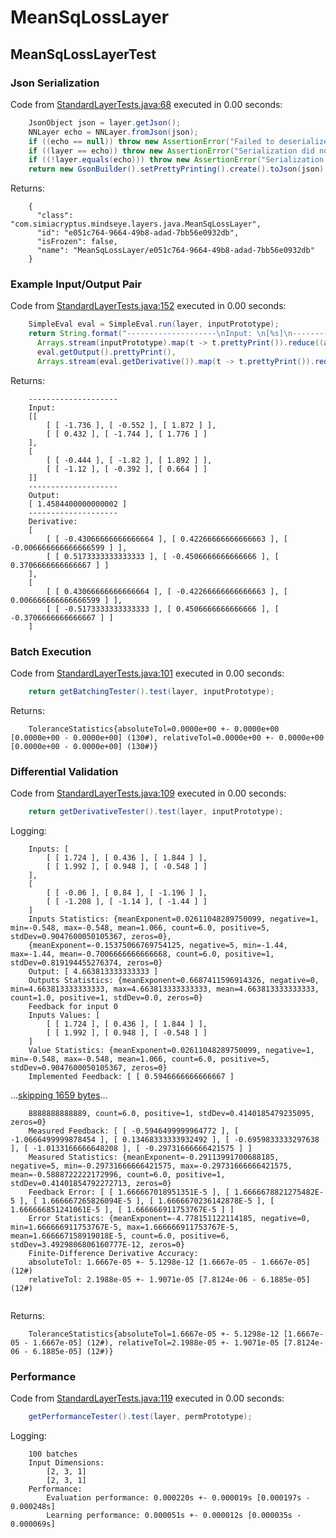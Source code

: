 # MeanSqLossLayer
## MeanSqLossLayerTest
### Json Serialization
Code from [StandardLayerTests.java:68](../../../../../../../src/main/java/com/simiacryptus/mindseye/test/StandardLayerTests.java#L68) executed in 0.00 seconds: 
```java
    JsonObject json = layer.getJson();
    NNLayer echo = NNLayer.fromJson(json);
    if ((echo == null)) throw new AssertionError("Failed to deserialize");
    if ((layer == echo)) throw new AssertionError("Serialization did not copy");
    if ((!layer.equals(echo))) throw new AssertionError("Serialization not equal");
    return new GsonBuilder().setPrettyPrinting().create().toJson(json);
```

Returns: 

```
    {
      "class": "com.simiacryptus.mindseye.layers.java.MeanSqLossLayer",
      "id": "e051c764-9664-49b8-adad-7bb56e0932db",
      "isFrozen": false,
      "name": "MeanSqLossLayer/e051c764-9664-49b8-adad-7bb56e0932db"
    }
```



### Example Input/Output Pair
Code from [StandardLayerTests.java:152](../../../../../../../src/main/java/com/simiacryptus/mindseye/test/StandardLayerTests.java#L152) executed in 0.00 seconds: 
```java
    SimpleEval eval = SimpleEval.run(layer, inputPrototype);
    return String.format("--------------------\nInput: \n[%s]\n--------------------\nOutput: \n%s\n--------------------\nDerivative: \n%s",
      Arrays.stream(inputPrototype).map(t -> t.prettyPrint()).reduce((a, b) -> a + ",\n" + b).get(),
      eval.getOutput().prettyPrint(),
      Arrays.stream(eval.getDerivative()).map(t -> t.prettyPrint()).reduce((a, b) -> a + ",\n" + b).get());
```

Returns: 

```
    --------------------
    Input: 
    [[
    	[ [ -1.736 ], [ -0.552 ], [ 1.872 ] ],
    	[ [ 0.432 ], [ -1.744 ], [ 1.776 ] ]
    ],
    [
    	[ [ -0.444 ], [ -1.82 ], [ 1.892 ] ],
    	[ [ -1.12 ], [ -0.392 ], [ 0.664 ] ]
    ]]
    --------------------
    Output: 
    [ 1.4584400000000002 ]
    --------------------
    Derivative: 
    [
    	[ [ -0.43066666666666664 ], [ 0.42266666666666663 ], [ -0.006666666666666599 ] ],
    	[ [ 0.5173333333333333 ], [ -0.4506666666666666 ], [ 0.3706666666666667 ] ]
    ],
    [
    	[ [ 0.43066666666666664 ], [ -0.42266666666666663 ], [ 0.006666666666666599 ] ],
    	[ [ -0.5173333333333333 ], [ 0.4506666666666666 ], [ -0.3706666666666667 ] ]
    ]
```



### Batch Execution
Code from [StandardLayerTests.java:101](../../../../../../../src/main/java/com/simiacryptus/mindseye/test/StandardLayerTests.java#L101) executed in 0.00 seconds: 
```java
    return getBatchingTester().test(layer, inputPrototype);
```

Returns: 

```
    ToleranceStatistics{absoluteTol=0.0000e+00 +- 0.0000e+00 [0.0000e+00 - 0.0000e+00] (130#), relativeTol=0.0000e+00 +- 0.0000e+00 [0.0000e+00 - 0.0000e+00] (130#)}
```



### Differential Validation
Code from [StandardLayerTests.java:109](../../../../../../../src/main/java/com/simiacryptus/mindseye/test/StandardLayerTests.java#L109) executed in 0.00 seconds: 
```java
    return getDerivativeTester().test(layer, inputPrototype);
```
Logging: 
```
    Inputs: [
    	[ [ 1.724 ], [ 0.436 ], [ 1.844 ] ],
    	[ [ 1.992 ], [ 0.948 ], [ -0.548 ] ]
    ],
    [
    	[ [ -0.06 ], [ 0.84 ], [ -1.196 ] ],
    	[ [ -1.208 ], [ -1.14 ], [ -1.44 ] ]
    ]
    Inputs Statistics: {meanExponent=0.02611048289750099, negative=1, min=-0.548, max=-0.548, mean=1.066, count=6.0, positive=5, stdDev=0.9047600050105367, zeros=0},
    {meanExponent=-0.15375066769754125, negative=5, min=-1.44, max=-1.44, mean=-0.7006666666666668, count=6.0, positive=1, stdDev=0.819194455276374, zeros=0}
    Output: [ 4.663813333333333 ]
    Outputs Statistics: {meanExponent=0.6687411596914326, negative=0, min=4.663813333333333, max=4.663813333333333, mean=4.663813333333333, count=1.0, positive=1, stdDev=0.0, zeros=0}
    Feedback for input 0
    Inputs Values: [
    	[ [ 1.724 ], [ 0.436 ], [ 1.844 ] ],
    	[ [ 1.992 ], [ 0.948 ], [ -0.548 ] ]
    ]
    Value Statistics: {meanExponent=0.02611048289750099, negative=1, min=-0.548, max=-0.548, mean=1.066, count=6.0, positive=5, stdDev=0.9047600050105367, zeros=0}
    Implemented Feedback: [ [ 0.5946666666666667 ]
```
...[skipping 1659 bytes](etc/127.txt)...
```
    8888888888889, count=6.0, positive=1, stdDev=0.4140185479235095, zeros=0}
    Measured Feedback: [ [ -0.5946499999964772 ], [ -1.0666499999878454 ], [ 0.13468333333932492 ], [ -0.6959833333297638 ], [ -1.0133166666648208 ], [ -0.29731666666421575 ] ]
    Measured Statistics: {meanExponent=-0.29113991700688185, negative=5, min=-0.29731666666421575, max=-0.29731666666421575, mean=-0.5888722222172996, count=6.0, positive=1, stdDev=0.41401854792272713, zeros=0}
    Feedback Error: [ [ 1.666667018951351E-5 ], [ 1.6666678821275482E-5 ], [ 1.666667265826094E-5 ], [ 1.6666670236142878E-5 ], [ 1.666666851241061E-5 ], [ 1.666666911753767E-5 ] ]
    Error Statistics: {meanExponent=-4.778151122114185, negative=0, min=1.666666911753767E-5, max=1.666666911753767E-5, mean=1.666667158919018E-5, count=6.0, positive=6, stdDev=3.4929806806160777E-12, zeros=0}
    Finite-Difference Derivative Accuracy:
    absoluteTol: 1.6667e-05 +- 5.1298e-12 [1.6667e-05 - 1.6667e-05] (12#)
    relativeTol: 2.1988e-05 +- 1.9071e-05 [7.8124e-06 - 6.1885e-05] (12#)
    
```

Returns: 

```
    ToleranceStatistics{absoluteTol=1.6667e-05 +- 5.1298e-12 [1.6667e-05 - 1.6667e-05] (12#), relativeTol=2.1988e-05 +- 1.9071e-05 [7.8124e-06 - 6.1885e-05] (12#)}
```



### Performance
Code from [StandardLayerTests.java:119](../../../../../../../src/main/java/com/simiacryptus/mindseye/test/StandardLayerTests.java#L119) executed in 0.00 seconds: 
```java
    getPerformanceTester().test(layer, permPrototype);
```
Logging: 
```
    100 batches
    Input Dimensions:
    	[2, 3, 1]
    	[2, 3, 1]
    Performance:
    	Evaluation performance: 0.000220s +- 0.000019s [0.000197s - 0.000248s]
    	Learning performance: 0.000051s +- 0.000012s [0.000035s - 0.000069s]
    
```

